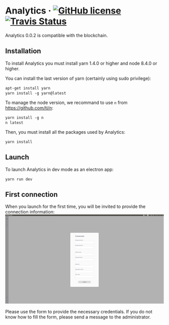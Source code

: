 # Analytics &middot; [![GitHub license](https://img.shields.io/badge/License-CECILL%202.1-blue.svg)](https://github.com/MorpheoOrg/morpheo-analytics/blob/master/LICENSE) [![Travis Status](https://www.travis-ci.org/MorpheoOrg/morpheo-analytics.svg?branch=master)](https://www.travis-ci.org/MorpheoOrg/morpheo-analytics)


Analytics 0.0.2 is compatible with the blockchain.

## Installation

To install Analytics you must install yarn 1.4.0 or higher and node 8.4.0 or higher.

You can install the last version of yarn (certainly using sudo privilege):
```
apt-get install yarn
yarn install -g yarn@latest
```

To manage the node version, we recommand to use `n` from https://github.com/tj/n:
```
yarn install -g n
n latest
```

Then, you must install all the packages used by Analytics:
```
yarn install
```

## Launch
To launch Analytics in dev mode as an electron app:
```
yarn run dev
```

## First connection
When you launch for the first time, you will be invited to provide the
connection information:
![alt text](./doc/img/signin.png)

Please use the form to provide the necessary credentials. If you do not know
how to fill the form, please send a message to the administrator.
